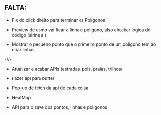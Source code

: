 ## FALTA:

- Fix do click direito para terminar os Polígonos

- Preview de como vai ficar a linha e polígono, also checkar lógica do código (sirine a.)

- Mostrar o pequeno ponto que o primeiro ponto de um polígono tem ao criar linhas

-//-

- Atualizar e acabar APIs (estradas, pois, praias, trilhos)

- Fazer api para buffer

- Pop-up de fetch da api de cada coisa

- HeatMap

- API para o save dos pontos, linhas e polígonos